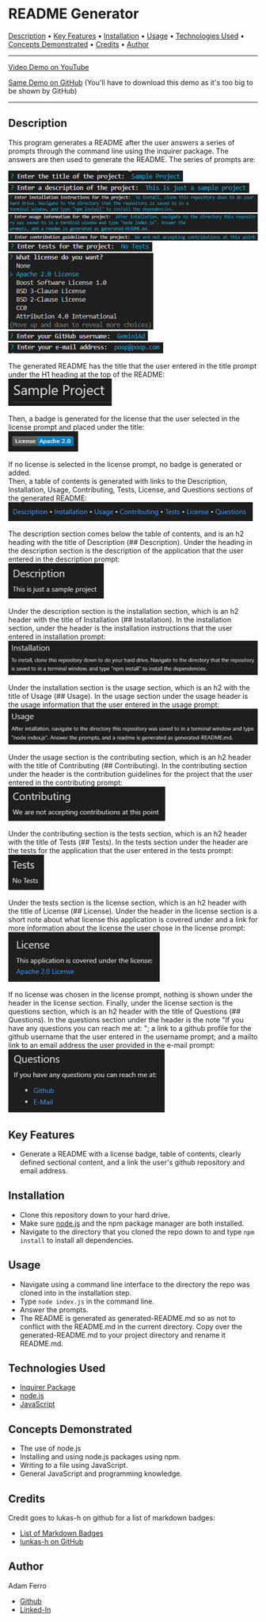 <base target="_blank">

# README Generator

<a href="#description">Description</a> •
<a href="#key-features">Key Features</a> •
<a href="#installation">Installation</a> •
<a href="#usage">Usage</a> •
<a href="#technologies-used">Technologies Used</a> •
<a href="#concepts-demonstrated">Concepts Demonstrated</a> •
<a href="#credits">Credits</a> •
<a href="#author">Author</a>

-------------------------------------------------------

[Video Demo on YouTube](https://youtu.be/AdBSUeU4BeE)

[Same Demo on GitHub](./demo/README-generator-demo.mp4) (You'll have to download this demo as it's too big to be shown by GitHub)

-------------------------------------------------------

## Description

This program generates a README after the user answers a series of prompts through the command line using the inquirer package. The answers are then used to generate the README. The series of prompts are:

![Title Prompt](./images/prompt-1.png)                   
![Description Prompt](./images/prompt-2.png)                  
![Installation Prompt](./images/prompt-3.png)                 
![Usage Prompt](./images/prompt-4.png)                 
![Contributing Prompt](./images/prompt-5.png)               
![Tests Prompt](./images/prompt-6.png)                
![License Prompt](./images/prompt-7.png)                 
![GitHub Username Prompt](./images/prompt-8.png)       
![E-Mail Address Prompt](./images/prompt-9.png)       

The generated README has the title that the user entered in the title prompt under the H1 heading at the top of the README:        
![Generated Title Section](./images/title-section.png)       

Then, a badge is generated for the license that the user selected in the license prompt and placed under the title:               
![Generated License Badge](./images/license-badge.png)       

If no license is selected in the license prompt, no badge is generated or added.        
Then, a table of contents is generated with links to the Description, Installation, Usage, Contributing, Tests, License, and Questions sections of the generated README:                       
![Generated Table of Contents](./images/table-of-contents.png)             

The description section comes below the table of contents, and is an h2 heading with the title of Description (## Description). Under the heading in the description section is the description of the application that the user entered in the description prompt:                    
![Description Section](./images/description-section.png)          

Under the description section is the installation section, which is an h2 header with the title of Installation (## Installation). In the installation section, under the header is the installation instructions that the user entered in installation prompt:           
![Installation Section](./images/installation-section.png)          

Under the installation section is the usage section, which is an h2 with the title of Usage (## Usage). In the usage section under the usage header is the usage information that the user entered in the usage prompt:                            
![Usage Section](./images/usage-section.png)                   

Under the usage section is the contributing section, which is an h2 header with the title of Contributing (## Contributing). In the contributing section under the header is the contribution guidelines for the project that the user entered in the contributing prompt:                
![Contributing Section](./images/contributing-section.png)                   

Under the contributing section is the tests section, which is an h2 header with the title of Tests (## Tests). In the tests section under the header are the tests for the application that the user entered in the tests prompt:                             
![Tests Section](./images/tests-section.png)                   

Under the tests section is the license section, which is an h2 header with the title of License (## License). Under the header in the license section is a short note about what license this application is covered under and a link for more information about the license the user chose in the license prompt:                    
![License Section](./images/license-section.png)                   

If no license was chosen in the license prompt, nothing is shown under the header in the license section. Finally, under the license section is the questions section, which is an h2 header with the title of Questions (## Questions). In the questions section under the header is the note "If you have any questions you can reach me at: "; a link to a github profile for the github username that the user entered in the username prompt; and a mailto link to an email address the user provided in the e-mail prompt:               
![Questions Section](./images/questions-section.png)                   

## Key Features

- Generate a README with a license badge, table of contents, clearly defined sectional content, and a link the user's github repository and email address.

## Installation

- Clone this repository down to your hard drive.
- Make sure [node.js](https://nodejs.org/en/) and the npm package manager are both installed.
- Navigate to the directory that you cloned the repo down to and type `npm install` to install all dependencies.

## Usage

- Navigate using a command line interface to the directory the repo was cloned into in the installation step.
- Type `node index.js` in the command line.
- Answer the prompts.
- The README is generated as generated-README.md so as not to conflict with the README.md in the current directory. Copy over the generated-README.md to your project directory and rename it README.md.

## Technologies Used

- [Inquirer Package](https://www.npmjs.com/package/inquirer)
- [node.js](https://nodejs.org/en/)
- [JavaScript](https://www.javascript.com/)

## Concepts Demonstrated

- The use of node.js
- Installing and using node.js packages using npm.
- Writing to a file using JavaScript.
- General JavaScript and programming knowledge.

## Credits

Credit goes to lukas-h on github for a list of markdown badges:                       
- [List of Markdown Badges](https://gist.github.com/lukas-h/2a5d00690736b4c3a7ba)                      
- [lunkas-h on GitHub](https://github.com/lukas-h)                       

## Author

Adam Ferro
- [Github](https://github.com/GeminiAd)
- [Linked-In](https://www.linkedin.com/in/adam-ferro)